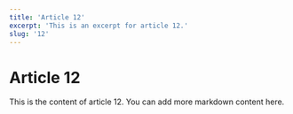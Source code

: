 ```yaml
---
title: 'Article 12'
excerpt: 'This is an excerpt for article 12.'
slug: '12'
---
```


# Article 12

This is the content of article 12. You can add more markdown content here.
